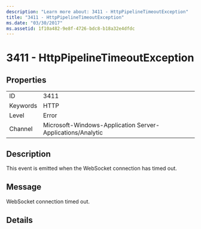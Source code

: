 ```yaml
---
description: "Learn more about: 3411 - HttpPipelineTimeoutException"
title: "3411 - HttpPipelineTimeoutException"
ms.date: "03/30/2017"
ms.assetid: 1f10a482-9e8f-4726-bdc8-b18a32e4dfdc
---
```

# 3411 - HttpPipelineTimeoutException

## Properties  
  
|||  
|-|-|  
|ID|3411|  
|Keywords|HTTP|  
|Level|Error|  
|Channel|Microsoft-Windows-Application Server-Applications/Analytic|  
  
## Description  

 This event is emitted when the WebSocket connection has timed out.  
  
## Message  

 WebSocket connection timed out.  
  
## Details
